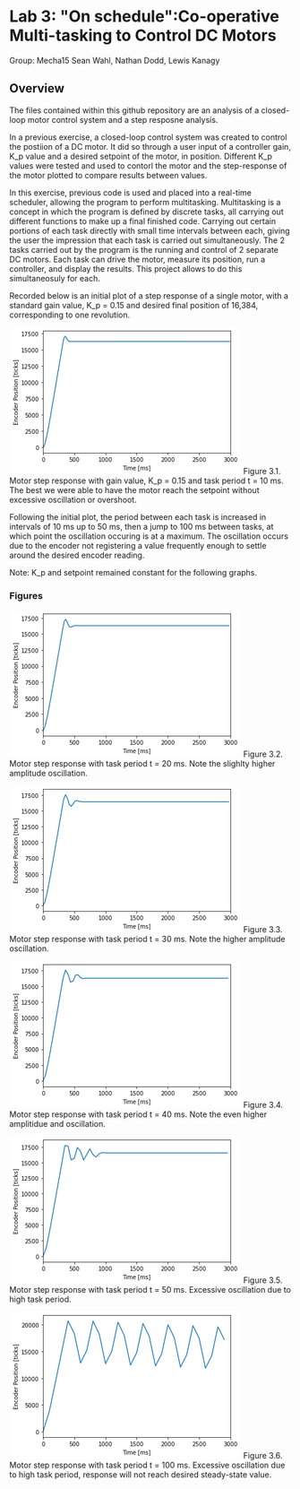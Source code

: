 # Lab 3: "On schedule":Co-operative Multi-tasking to Control DC Motors

Group: Mecha15
Sean Wahl, Nathan Dodd, Lewis Kanagy

## Overview

The files contained within this github repository are an analysis of a closed-loop motor control system and a step resposne analysis.

In a previous exercise, a closed-loop control system was created to control the postiion of a DC motor. It did so through a user input of a controller gain, K_p value and a desired setpoint
of the motor, in position. Different K_p values were tested and used to contorl the motor and the step-response of the motor plotted to compare results between values. 

In this exercise, previous code is used and placed into a real-time scheduler, allowing the program to perform multitasking. Multitasking is a concept in which the program is defined by discrete
tasks, all carrying out different functions to make up a final finished code. Carrying out certain portions of each task directly with small time intervals between each, giving the user the impression that each task is carried out simultaneously. 
The 2 tasks carried out by the program is the running and control of 2 separate DC motors. Each task can drive the motor, measure its position, run a controller, and display the results. This project allows to do this simultaneosuly for each.

Recorded below is an initial plot of a step response of a single motor, with a standard gain value, K_p = 0.15 and desired final position of 16,384, corresponding to one revolution. 

![T = .10ms Step Response](./images/10ms.png)
Figure 3.1. Motor step response with gain value, K_p = 0.15 and task period t = 10 ms. The best we were able to have the 
motor reach the setpoint without excessive oscillation or overshoot. 


Following the initial plot, the period between each task is increased in intervals of 10 ms up to 50 ms, then a jump to 100 ms between tasks, at which point the oscillation occuring is at a maximum. The oscillation occurs due to
the encoder not registering a value frequently enough to settle around the desired encoder reading.

Note: K_p and setpoint remained constant for the following graphs.

### Figures




![T = .20ms Step Response](./images/20ms.png)
Figure 3.2. Motor step response with task period t = 20 ms. Note the slighlty higher amplitude oscillation.

![T = .30ms Step Response](./images/30ms.png)
Figure 3.3. Motor step response with task period t = 30 ms. Note the higher amplitude oscillation.

![T = .40ms Step Response](./images/40ms.png)
Figure 3.4. Motor step response with task period t = 40 ms. Note the even higher amplitidue and oscillation.


![T = .50ms Step Response](./images/50ms.png)
Figure 3.5. Motor step response with task period t = 50 ms. Excessive oscillation due to high task period. 


![T = .100ms Step Response](./images/100ms.png)
Figure 3.6. Motor step response with task period t = 100 ms. Excessive oscillation due to high task period, response will not reach desired steady-state value. 